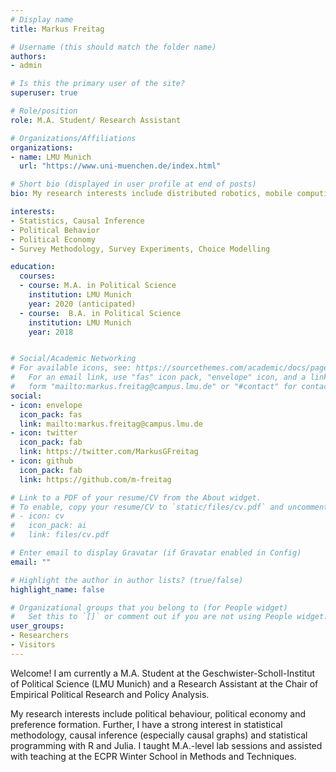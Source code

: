 ```yaml
---
# Display name
title: Markus Freitag

# Username (this should match the folder name)
authors:
- admin

# Is this the primary user of the site?
superuser: true

# Role/position
role: M.A. Student/ Research Assistant

# Organizations/Affiliations
organizations:
- name: LMU Munich
  url: "https://www.uni-muenchen.de/index.html"

# Short bio (displayed in user profile at end of posts)
bio: My research interests include distributed robotics, mobile computing and programmable matter.

interests:
- Statistics, Causal Inference
- Political Behavior
- Political Economy
- Survey Methodology, Survey Experiments, Choice Modelling

education:
  courses:
  - course: M.A. in Political Science
    institution: LMU Munich
    year: 2020 (anticipated)
  - course:  B.A. in Political Science
    institution: LMU Munich
    year: 2018


# Social/Academic Networking
# For available icons, see: https://sourcethemes.com/academic/docs/page-builder/#icons
#   For an email link, use "fas" icon pack, "envelope" icon, and a link in the
#   form "mailto:markus.freitag@campus.lmu.de" or "#contact" for contact widget.
social:
- icon: envelope
  icon_pack: fas
  link: mailto:markus.freitag@campus.lmu.de
- icon: twitter
  icon_pack: fab
  link: https://twitter.com/MarkusGFreitag
- icon: github
  icon_pack: fab
  link: https://github.com/m-freitag

# Link to a PDF of your resume/CV from the About widget.
# To enable, copy your resume/CV to `static/files/cv.pdf` and uncomment the lines below.
# - icon: cv
#   icon_pack: ai
#   link: files/cv.pdf

# Enter email to display Gravatar (if Gravatar enabled in Config)
email: ""

# Highlight the author in author lists? (true/false)
highlight_name: false

# Organizational groups that you belong to (for People widget)
#   Set this to `[]` or comment out if you are not using People widget.
user_groups:
- Researchers
- Visitors
---
```


Welcome! I am currently a M.A. Student at the Geschwister-Scholl-Institut of Political Science (LMU Munich) and a Research Assistant at the Chair of Empirical Political Research and Policy Analysis. 

My research interests include political behaviour, political economy and preference formation. Further, I have a strong interest in statistical methodology, causal inference (especially causal graphs) and statistical programming with R and Julia. I taught M.A.-level lab sessions and assisted with teaching at the ECPR Winter School in Methods and Techniques. 
